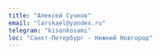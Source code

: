 ```yaml
---
title: "Алексей Сучков"
email: "larskael@yandex.ru"
telegram: "kisonkosami"
loc: "Санкт-Петербург - Нижний Новгород"
---
```

